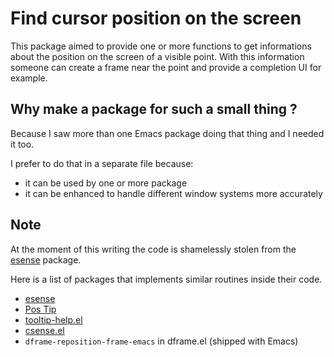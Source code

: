 Find cursor position on the screen
==================================

This package aimed to provide one or more functions to get
informations about the position on the screen of a visible point. With
this information someone can create a frame near the point and provide
a completion UI for example.

Why make a package for such a small thing ?
-------------------------------------------

Because I saw more than one Emacs package doing that thing and I
needed it too. 

I prefer to do that in a separate file because:

* it can be used by one or more package
* it can be enhanced to handle different window systems more
  accurately

Note
----

At the moment of this writing the code is shamelessly stolen from the
[esense](http://esense.sourceforge.net) package.

Here is a list of packages that implements similar routines inside
their code.

* [esense](http://esense.sourceforge.net)
* [Pos Tip](http://www.emacswiki.org/PosTip)
* [tooltip-help.el](http://www.emacswiki.org/emacs/tooltip-help.el)
* [csense.el](http://code.google.com/p/csense/source/browse/trunk/csense.el)
* `dframe-reposition-frame-emacs` in dframe.el (shipped with Emacs)
